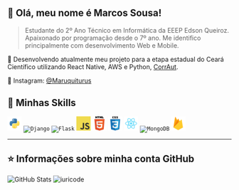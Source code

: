 <!--
**Maruquitus/Maruquitus** is a ✨ _special_ ✨ repository because its `README.md` (this file) appears on your GitHub profile.

Here are some ideas to get you started:

- 🔭 I’m currently working on ...
- 🌱 I’m currently learning ...
- 👯 I’m looking to collaborate on ...
- 🤔 I’m looking for help with ...
- 💬 Ask me about ...
- 📫 How to reach me: ...
- 😄 Pronouns: ...
- ⚡ Fun fact: ...
-->

## 👋 Olá, meu nome é <strong>Marcos Sousa!</strong>
> Estudante do 2º Ano Técnico em Informática da EEEP Edson Queiroz. 
> Apaixonado por programação desde o 7º ano.
> Me identifico principalmente com desenvolvimento Web e Mobile.

🔭 Desenvolvendo atualmente meu projeto para a etapa estadual do Ceará Científico utilizando React Native, AWS e Python, <a href="https://corraut.com.br">CorrAut</a>.

💬 Instagram: <a href="https://www.instagram.com/maruquiturus/">@Maruquiturus</a>
## 🚀 Minhas Skills
<code><img height="32" src="https://raw.githubusercontent.com/github/explore/80688e429a7d4ef2fca1e82350fe8e3517d3494d/topics/python/python.png" alt="Python"/></code>
<code><img height="32" src="https://www.svgrepo.com/show/353657/django-icon.svg" alt="Django"/></code>
<code><img height="32" src="https://github-production-user-asset-6210df.s3.amazonaws.com/58173530/253042929-bd4064fb-ac72-4bb2-96c9-de586ed04d84.png" alt="Flask"/></code>
<code><img height="32" src="https://raw.githubusercontent.com/github/explore/80688e429a7d4ef2fca1e82350fe8e3517d3494d/topics/javascript/javascript.png" alt="Javascript"/></code>
<code><img height="32" src="https://raw.githubusercontent.com/github/explore/80688e429a7d4ef2fca1e82350fe8e3517d3494d/topics/html/html.png" alt="HTML5"/></code>
<code><img height="32" src="https://raw.githubusercontent.com/github/explore/80688e429a7d4ef2fca1e82350fe8e3517d3494d/topics/css/css.png" alt="CSS"/></code>
<code><img height="32" src="https://raw.githubusercontent.com/github/explore/80688e429a7d4ef2fca1e82350fe8e3517d3494d/topics/react/react.png" alt="React"/></code>
<code><img height="32" src="https://github.com/Maruquitus/Maruquitus/assets/58173530/cbecd9b4-f3eb-4a44-bc62-918462b16dbe" alt="MongoDB"/></code>
<code><img height="32" src="https://raw.githubusercontent.com/github/explore/80688e429a7d4ef2fca1e82350fe8e3517d3494d/topics/firebase/firebase.png" alt="Firebase"/></code>

---

## ⭐ Informações sobre minha conta GitHub
![GitHub Stats](https://stats-rk4evwpye-maruquitus-projects.vercel.app/api/?username=maruquitus&show_icons=true&theme=dark)
![iuricode](https://stats-rk4evwpye-maruquitus-projects.vercel.app/api/top-langs/?username=maruquitus&hide=html&layout=compact&theme=dark)
